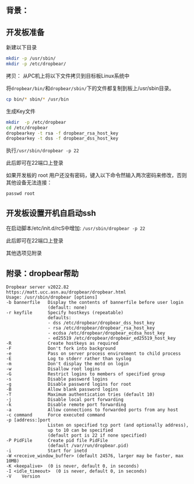 ## 背景：

## 开发板准备

新建以下目录

```bash
mkdir -p /usr/sbin/
mkdir -p /etc/dropbear/
```



拷贝：
从PC机上将以下文件拷贝到目标板Linux系统中


将`dropbear/bin/`和`dropbear/sbin/`下的文件都复制到板上/usr/sbin目录。

```bash
cp bin/* sbin/* /usr/bin
```


生成Key文件

```bash
mkdir  -p /etc/dropbear
cd /etc/dropbear
dropbearkey -t rsa -f dropbear_rsa_host_key
dropbearkey -t dss -f dropbear_dss_host_key
```


执行`/usr/sbin/dropbear -p 22`

此后即可在22端口上登录

如果开发板的 root 用户还没有密码，键入以下命令然输入两次密码来修改，否则其他设备无法连接：

```
passwd root
```



## 开发板设置开机自启动ssh

在启动脚本/etc/init.d/rcS中增加: `/usr/sbin/dropbear -p 22`

此后即可在22端口上登录

其他选项见附录

## 附录：dropbear帮助

```
Dropbear server v2022.82 https://matt.ucc.asn.au/dropbear/dropbear.html
Usage: /usr/sbin/dropbear [options]
-b bannerfile   Display the contents of bannerfile before user login
                (default: none)
-r keyfile      Specify hostkeys (repeatable)
                defaults:
                - dss /etc/dropbear/dropbear_dss_host_key
                - rsa /etc/dropbear/dropbear_rsa_host_key
                - ecdsa /etc/dropbear/dropbear_ecdsa_host_key
                - ed25519 /etc/dropbear/dropbear_ed25519_host_key
-R              Create hostkeys as required
-F              Don't fork into background
-e              Pass on server process environment to child process
-E              Log to stderr rather than syslog
-m              Don't display the motd on login
-w              Disallow root logins
-G              Restrict logins to members of specified group
-s              Disable password logins
-g              Disable password logins for root
-B              Allow blank password logins
-T              Maximum authentication tries (default 10)
-j              Disable local port forwarding
-k              Disable remote port forwarding
-a              Allow connections to forwarded ports from any host
-c command      Force executed command
-p [address:]port
                Listen on specified tcp port (and optionally address),
                up to 10 can be specified
                (default port is 22 if none specified)
-P PidFile      Create pid file PidFile
                (default /var/run/dropbear.pid)
-i              Start for inetd
-W <receive_window_buffer> (default 24576, larger may be faster, max 10MB)
-K <keepalive>  (0 is never, default 0, in seconds)
-I <idle_timeout>  (0 is never, default 0, in seconds)
-V    Version
```
